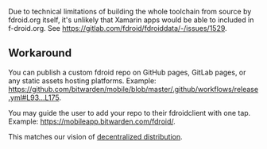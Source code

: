 Due to technical limitations of building the whole toolchain from source by fdroid.org itself, it's unlikely that Xamarin apps would be able to included in f-droid.org. See https://gitlab.com/fdroid/fdroiddata/-/issues/1529.

## Workaround
You can publish a custom fdroid repo on GitHub pages, GitLab pages, or any static assets hosting platforms. Example: https://github.com/bitwarden/mobile/blob/master/.github/workflows/release.yml#L93...L175.

You may guide the user to add your repo to their fdroidclient with one tap. Example: https://mobileapp.bitwarden.com/fdroid/.

This matches our vision of [decentralized distribution](https://f-droid.org/en/2022/02/05/decentralizing-distribution.html).